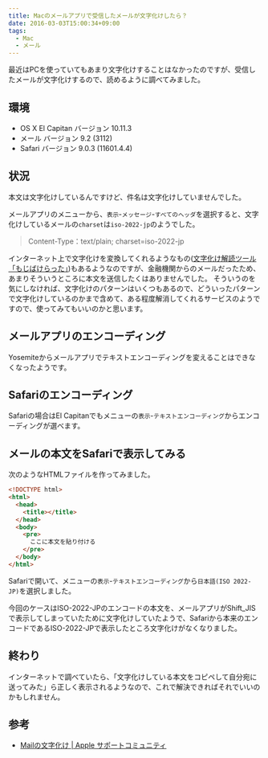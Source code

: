 ```yaml
---
title: Macのメールアプリで受信したメールが文字化けしたら？
date: 2016-03-03T15:00:34+09:00
tags:
  - Mac
  - メール
---
```


最近はPCを使っていてもあまり文字化けすることはなかったのですが、受信したメールが文字化けするので、読めるように調べてみました。

<!-- more -->

## 環境

* OS X El Capitan バージョン 10.11.3
* メール バージョン 9.2 (3112)
* Safari バージョン 9.0.3 (11601.4.4)

## 状況

本文は文字化けしているんですけど、件名は文字化けしていませんでした。

メールアプリのメニューから、`表示`-`メッセージ`-`すべてのヘッダ`を選択すると、文字化けしているメールの`charset`は`iso-2022-jp`のようでした。

> Content-Type：text/plain; charset=iso-2022-jp

インターネット上で文字化けを変換してくれるようなもの([文字化け解読ツール「もじばけらった」](http://lab.kiki-verb.com/mojibakeratta/))もあるようなのですが、金融機関からのメールだったため、あまりそういうところに本文を送信したくはありませんでした。
そういうのを気にしなければ、文字化けのパターンはいくつもあるので、どういったパターンで文字化けしているのかまで含めて、ある程度解消してくれるサービスのようですので、使ってみてもいいのかと思います。

## メールアプリのエンコーディング

Yosemiteからメールアプリでテキストエンコーディングを変えることはできなくなったようです。

## Safariのエンコーディング

Safariの場合はEl Capitanでもメニューの`表示`-`テキストエンコーディング`からエンコーディングが選べます。

## メールの本文をSafariで表示してみる

次のようなHTMLファイルを作ってみました。

``` html
<!DOCTYPE html>
<html>
  <head>
    <title></title>
  </head>
  <body>
    <pre>
      ここに本文を貼り付ける
    </pre>
  </body>
</html>
```

Safariで開いて、メニューの`表示`-`テキストエンコーディング`から`日本語(ISO 2022-JP)`を選択しました。

今回のケースはISO-2022-JPのエンコードの本文を、メールアプリがShift_JISで表示してしまっていたために文字化けしていたようで、Safariから本来のエンコードであるISO-2022-JPで表示したところ文字化けがなくなりました。

## 終わり

インターネットで調べていたら、「文字化けしている本文をコピペして自分宛に送ってみた」ら正しく表示されるようなので、これで解決できればそれでいいのかもしれません。

## 参考

* [Mailの文字化け | Apple サポートコミュニティ](https://discussionsjapan.apple.com/thread/10154778?tstart=0)
